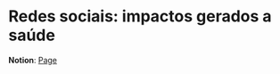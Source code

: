 # Redes sociais: impactos gerados a saúde

**Notion**: [Page](https://rogue-lyre-7df.notion.site/Redes-sociais-impactos-gerados-a-sa-de-1e6e8abf1a8a800f8503d0e2b536e25a?pvs=143)

